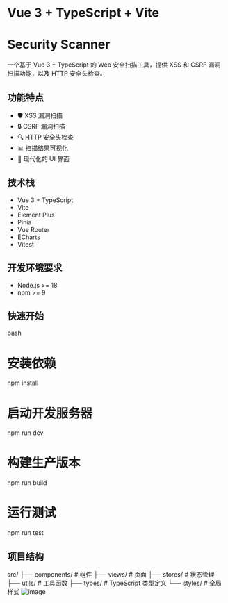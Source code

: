 # Vue 3 + TypeScript + Vite
# Security Scanner
一个基于 Vue 3 + TypeScript 的 Web 安全扫描工具，提供 XSS 和 CSRF 漏洞扫描功能，以及 HTTP 安全头检查。
## 功能特点
- 🛡️ XSS 漏洞扫描
- 🔒 CSRF 漏洞扫描
- 🔍 HTTP 安全头检查
- 📊 扫描结果可视化
- 🎨 现代化的 UI 界面
## 技术栈
- Vue 3 + TypeScript
- Vite
- Element Plus
- Pinia
- Vue Router
- ECharts
- Vitest
## 开发环境要求
- Node.js >= 18
- npm >= 9
## 快速开始
bash
# 安装依赖
npm install
# 启动开发服务器
npm run dev
# 构建生产版本
npm run build
# 运行测试
npm run test
## 项目结构
src/
├── components/ # 组件
├── views/ # 页面
├── stores/ # 状态管理
├── utils/ # 工具函数
├── types/ # TypeScript 类型定义
└── styles/ # 全局样式
![image](https://github.com/user-attachments/assets/8044fde5-79b0-4497-8589-bde541068f5e)
